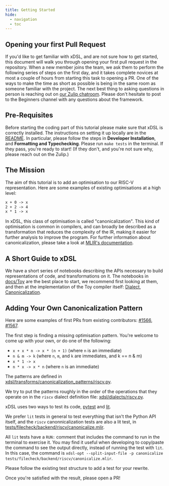 ```yaml
---
title: Getting Started
hide:
  - navigation
  - toc
---
```


## Opening your first Pull Request

If you'd like to get familiar with xDSL, and are not sure how to get started, this
document will walk you through opening your first pull request in the repository.
When a new member joins the team, we ask them to perform the following series of steps
on the first day, and it takes complete novices at most a couple of hours from starting
this task to opening a PR.
One of the ways to make the time as short as possible is being in the same room as
someone familiar with the project.
The next best thing to asking questions in person is reaching out on [our Zulip chatroom](https://xdsl.zulipchat.com).
Please don't hesitate to post to the Beginners channel with any questions about the framework.

## Pre-Requisites

Before starting the coding part of this tutorial please make sure that xDSL is correctly
installed.
The instructions on setting it up locally are in the [README](https://github.com/xdslproject/xdsl).
In particular, please follow the steps in **Developer Installation**, and
**Formatting and Typechecking**.
Please run `make tests` in the terminal.
If they pass, you're ready to start!
(If they don't, and you're not sure why, please reach out on the Zulip.)

## The Mission

The aim of this tutorial is to add an optimisation to our RISC-V representation.
Here are some examples of existing optimisations at a high level:

``` txt
x + 0 -> x
2 + 2 -> 4
x * 1 -> x
```

In xDSL, this class of optimisation is called "canonicalization".
This kind of optimisation is common in compilers, and can broadly be described as a
transformation that reduces the complexity of the IR, making it easier for further
analysis to improve the program.
For further information about canonicalization, please take a look at [MLIR's documentation](https://mlir.llvm.org/docs/Canonicalization/).

## A Short Guide to xDSL

We have a short series of notebooks describing the APIs necessary to build
representations of code, and transformations on it.
The notebooks in [docs/Toy](https://github.com/xdslproject/xdsl/tree/main/docs/Toy) are
the best place to start, we recommend first looking at them, and then at the
implementation of the Toy compiler itself: [Dialect](https://github.com/xdslproject/xdsl/tree/main/docs/Toy/toy/dialects/toy.py),
[Canonicalization](https://github.com/xdslproject/xdsl/tree/main/docs/Toy/toy/rewrites/optimise_toy.py).

## Adding Your Own Canonicalization Pattern

Here are some examples of first PRs from existing contributors:
[#1566](https://github.com/xdslproject/xdsl/pull/1566),
[#1567](https://github.com/xdslproject/xdsl/pull/1567).

The first step is finding a missing optimisation pattern.
You're welcome to come up with your own, or do one of the following:

- `x + x * n -> x * (n + 1)` (where `n` is an immediate)
- `n & m -> k` (where `n`, `m`, and `k` are immediates, and k == n & m)
- `x * 1 -> x`
- `n * x -> x * n` (where `n` is an immediate)

The patterns are defined in
[xdsl/transforms/canonicalization_patterns/riscv.py](https://github.com/xdslproject/xdsl/blob/main/xdsl/transforms/canonicalization_patterns/riscv.py).

We try to put the patterns roughly in the order of the operations that they operate on
in the `riscv` dialect definition file:
[xdsl/dialects/riscv.py](https://github.com/xdslproject/xdsl/blob/main/xdsl/dialects/riscv.py).

xDSL uses two ways to test its code,
[pytest](https://docs.pytest.org/en/8.0.x/) and
[lit](https://llvm.org/docs/CommandGuide/lit.html).

We prefer `lit` tests in general to test everything that isn't the Python API itself,
and the `riscv` canonnicalization tests are also a lit test, in
[tests/filecheck/backend/riscv/canonicalize.mlir](https://github.com/xdslproject/xdsl/blob/main/tests/filecheck/backend/riscv/canonicalize.mlir).

All `lit` tests have a `RUN:` comment that includes the command to run in the terminal
to exercise it.
You may find it useful when developing to copy/paste the command to see the output
directly, instead of running the test with `lit`.
In this case, the command is `xdsl-opt --split-input-file -p canonicalize tests/filecheck/backend/riscv/canonicalize.mlir`.

Please follow the existing test structure to add a test for your rewrite.

Once you're satisfied with the result, please open a PR!
